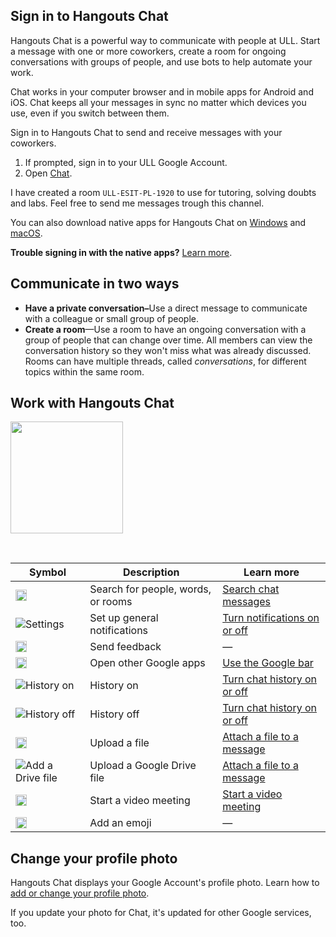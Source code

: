 
<h2>Sign in to Hangouts Chat</h2>

<p>Hangouts Chat is a powerful way to communicate with people at ULL. Start a message with one or more coworkers, create a room for ongoing conversations with groups of people, and use bots to help automate your work.</p>

<p>Chat works in your computer browser and in mobile apps for Android and iOS. Chat keeps all your messages in sync no matter which devices you use, even if you switch between them.</p>


<p>Sign in to Hangouts Chat to send and receive messages with your coworkers.</p>

<ol>
  <li>If prompted, sign in to your ULL Google Account.</li>
  <li>Open <a href="https://chat.google.com" target="_blank" rel="noopener">Chat</a>.</li>
  
</ol>

I have created a room <code>ULL-ESIT-PL-1920</code> to  use for tutoring, solving doubts and labs. Feel free to send me messages trough this channel.


<p>You can also download native apps for Hangouts Chat on <a href="https://dl.google.com/chat/latest/InstallHangoutsChat.msi" target="_blank" rel="noopener">Windows</a> and <a href="https://dl.google.com/chat/latest/InstallHangoutsChat.dmg" target="_blank" rel="noopener">macOS</a>.</p>

<p><strong>Trouble signing in with the native apps?</strong> <a href="https://support.google.com/hangoutschat/answer/7666814" target="_blank" rel="noopener">Learn more</a>.</p>

<h2>Communicate in two ways</h2>

<ul>
  <li><strong>Have a private conversation–</strong>Use a direct message to communicate with a colleague or small group of people.</li>
  <li><strong>Create a room</strong>—Use a room to have an ongoing conversation with a group of people that can change over time. All members can view the conversation history so they won't miss what was already discussed. Rooms can have multiple threads, called <em>conversations</em>, for different topics within the same room.</li>
</ul>

<h2>Work with Hangouts Chat</h2>
<img src="https://lh3.googleusercontent.com/BTjWqpGvgb5iWdOQmTEyQkwK7m049hp2TbmU5k-BIIco1PFvg4cxZ8BFCGmaM-vDRE8=w223" width="180" height="179" alt="">

<p>&nbsp;</p>

<table class="nice-table">
  <thead>
    <tr>
      <th>Symbol</th>
      <th>Description</th>
      <th>Learn more</th>
    </tr>
  </thead>
  <tbody>
    <tr>
      <td><img src="//storage.googleapis.com/support-kms-prod/BJpfNAcSpEVcsadaekX5U3TVb39MxpHULWJL" width="18" height="18" alt="Search" title="Search"></td>
      <td>Search for people, words, or rooms</td>
      <td><a href="https://support.google.com/hangoutschat/answer/7655805">Search chat messages</a></td>
    </tr>
    <tr>
      <td><img src="//storage.googleapis.com/support-kms-prod/VprO3fySW4nYaNnTKAPqZ8Z7n9V32ktRP6ys" width="auto" height="auto" alt="Settings" title="Settings"></td>
      <td>Set up general notifications</td>
      <td><a href="https://support.google.com/hangoutschat/answer/7655718">Turn notifications on or off</a></td>
    </tr>
    <tr>
      <td><img src="//lh3.googleusercontent.com/x6DKbNOd3Brzwbo7djhS2_p2CHZk3brEpuXCigKhBWYhVWmib0XWGk7wgSFvyBMZ6g=w18" width="18" height="18" alt="Feedback" title="Feedback"></td>
      <td>Send feedback</td>
      <td>—</td>
    </tr>
    <tr>
      <td><img src="//lh3.googleusercontent.com/E_wyVP2oRY3Uya-X-I-IQB0Twj5mrqiEDrFPhFcdoSnzjd7LPHDssDzxrqg5ck_asjU=w18" width="18 px" height="18 px" alt="App Launcher" title="App Launcher"></td>
      <td>Open other Google apps</td>
      <td><a href="https://support.google.com/accounts/answer/1714464">Use the Google bar</a></td>
    </tr>
    <tr>
      <td><img src="//lh3.googleusercontent.com/E8CYge2Kqs4tnvE9PIrCwJ5-SBGKJan-y-dgeBzq_xsClOXrhQluKRHp0dG-kihk6w5j=w18" width="auto" height="auto" alt="History on" title="History on"></td>
      <td>History on</td>
      <td><a href="https://support.google.com/hangoutschat/answer/7664687">Turn chat history on or off</a></td>
    </tr>
    <tr>
      <td><img src="//lh3.googleusercontent.com/G-pWq7OhH0zGix9mxx6lOZIxTAYs5GTe1i6Z9VDfrM6DZI3VXIjFLnKpo6_OZE6gpfM=w18" width="auto" height="auto" alt="History off" title="History off"></td>
      <td>History off</td>
      <td><a href="https://support.google.com/hangoutschat/answer/7664687">Turn chat history on or off</a></td>
    </tr>
    <tr>
      <td><img src="//lh3.googleusercontent.com/2kBf89XtxY3CbCBrYMtSgX7omoVxxvGc3OPmDw5FNWGZDoj8IdSZXFNCodfGRXA5Yw=w18" width="18" height="18" alt="Upload" title="Upload"></td>
      <td>Upload a file</td>
      <td><a href="https://support.google.com/hangoutschat/answer/7651457">Attach a file to a message</a></td>
    </tr>
    <tr>
      <td><img src="//lh3.googleusercontent.com/Yr7MSg-Y54wDHqsyb5EqWzVI-OPE-YX3dhTRaNr6fRYxfmSKAEdzMz14aJsvwVFgYDz9=w18" height="auto" alt="Add a Drive file" title="Add a Drive file"></td>
      <td>Upload a Google Drive file</td>
      <td><a href="https://support.google.com/hangoutschat/answer/7651457">Attach a file to a message</a></td>
    </tr>
    <tr>
      <td><img src="//storage.cloud.google.com/support-kms-prod/xv6TJ4ojaxgfOq6Lw2ghtVrqTtNDdCv0LDC0" width="18" height="18" alt="Add video meeting" title="Add video meeting"></td>
      <td>Start a video meeting</td>
      <td><a href="https://support.google.com/hangoutschat/answer/7653283">Start a video meeting</a></td>
    </tr>
    <tr>
      <td><img src="//storage.googleapis.com/support-kms-prod/bF81WDpFhrI1tJwZMfVdYqb5uaGViN8MhET4" width="18" height="18" alt="Emoji" title="Emoji"></td>
      <td>Add an emoji</td>
      <td>—</td>
    </tr>
  </tbody>
</table>

<h2>Change your profile photo</h2>

<p>Hangouts Chat displays your Google Account's profile photo. Learn how to <a href="https://support.google.com/accounts/answer/27442" rel="noopener">add or change your profile photo</a>.</p>

<p>If you update your photo for Chat, it's updated for other Google services, too.</p>
